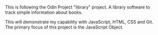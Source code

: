 This is following the Odin Project "library" project. A library software to track simple information about books.

This will demonstrate my capability with JavaScript, HTML, CSS and Git. The primary focus of this project is the JavaScript Object.
